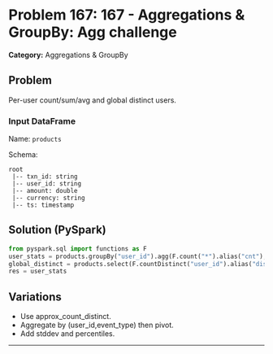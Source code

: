 # Problem 167: 167 - Aggregations & GroupBy: Agg challenge

**Category:** Aggregations & GroupBy

## Problem
Per-user count/sum/avg and global distinct users.

### Input DataFrame
Name: `products`

Schema:
```
root
 |-- txn_id: string
 |-- user_id: string
 |-- amount: double
 |-- currency: string
 |-- ts: timestamp
```

## Solution (PySpark)
```python
from pyspark.sql import functions as F
user_stats = products.groupBy("user_id").agg(F.count("*").alias("cnt"), F.sum("value").alias("sum_value"), F.avg("value").alias("avg_value"))
global_distinct = products.select(F.countDistinct("user_id").alias("distinct_users"))
res = user_stats
```

## Variations
- Use approx_count_distinct.
- Aggregate by (user_id,event_type) then pivot.
- Add stddev and percentiles.

---
